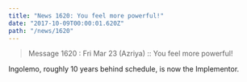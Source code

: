```yaml
---
title: "News 1620: You feel more powerful!"
date: "2017-10-09T00:00:01.620Z"
path: "/news/1620"
---
```


> Message 1620 : Fri Mar 23 (Azriya)     :: You feel more powerful!

Ingolemo, roughly 10 years behind schedule, is now the Implementor.